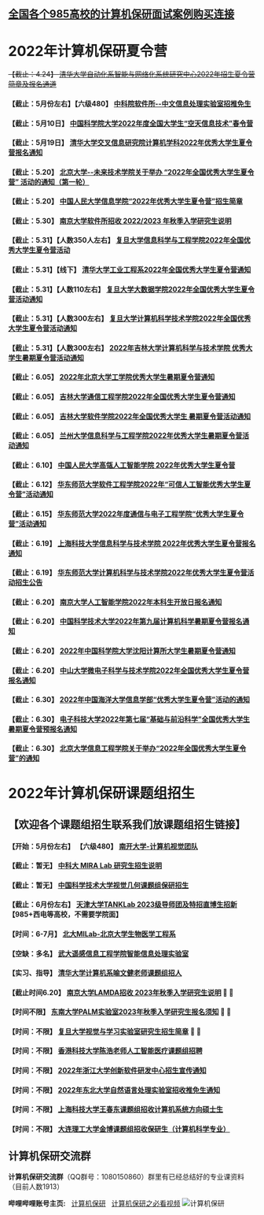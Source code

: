 ## [全国各个985高校的计算机保研面试案例购买连接](https://mianbaoduo.com/o/jsjby/work)

# 2022年计算机保研夏令营


~~【截止：4.24】 [清华大学自动化系智能与网络化系统研究中心2022年招生夏令营简章及报名通道](https://mp.weixin.qq.com/s/PIh-a1VIBqt7-BambzxkUA)~~

#### 【截止：5月份左右】【六级480】 [中科院软件所--中文信息处理实验室招推免生](http://www.icip.org.cn/zh/2022/04/11/recruit/)   

#### 【截止：5月10日】 [中国科学院大学2022年度全国大学生“空天信息技术”春令营](https://mp.weixin.qq.com/s/PY75jel1zZuMrF83sDQQag)   

#### 【截止：5月19日】 [清华大学交叉信息研究院计算机学科2022年优秀大学生夏令营报名通知](https://admission.iiis.tsinghua.edu.cn/2022/)   

#### 【截止：5.20】 [北京大学--未来技术学院关于举办 “2022年全国优秀大学生夏令营” 活动的通知（第一轮）](https://future.pku.edu.cn/xwyjz/xwzk/07b48713a6eb4cb4ac654fdf61031261.htm)   

#### 【截止：5.20】 [中国人民大学信息学院“2022年优秀大学生夏令营”招生简章](http://info.ruc.edu.cn/notice_convert_detail.php?id=2265)   

#### 【截止：5.30】 [南京大学软件所招收 2022/2023 年秋季入学研究生说明](https://cs.nju.edu.cn/ics/recruit/index.html)


#### 【截止：5.31】【人数350人左右】 [复旦大学信息科学与工程学院2022年全国优秀大学生夏令营活动](http://www.it.fudan.edu.cn/Data/View/4104)

#### 【截止：5.31】【线下】 [清华大学工业工程系2022年全国优秀大学生夏令营通知](https://mp.weixin.qq.com/s/TrTDLpXsunxDVWFqgqMTYw)

#### 【截止：5.31】【人数110左右】 [复旦大学大数据学院2022年全国优秀大学生夏令营活动通知](https://sds.fudan.edu.cn/bf/72/c17701a442226/page.htm)

#### 【截止：5.31】【人数300左右】 [复旦大学计算机科学技术学院2022年全国优秀大学生夏令营活动通知](https://cs.fudan.edu.cn/bf/99/c24257a442265/page.htm)

#### 【截止：5.31】【人数300左右】 [2022年吉林大学计算机科学与技术学院 优秀大学生暑期夏令营活动通知](http://ccst.jlu.edu.cn/info/1091/16122.htm)

#### 【截止：6.05】 [2022年北京大学工学院优秀大学生暑期夏令营通知](http://www.coe.pku.edu.cn/announcements/college/11445.html)
#### 【截止：6.05】 [吉林大学通信工程学院2022年全国优秀大学生夏令营通知](http://dce.jlu.edu.cn/info/1032/9031.htm)
#### 【截止：6.05】 [吉林大学软件学院2022年全国优秀大学生 暑期夏令营活动通知](http://csw.jlu.edu.cn/info/1156/5701.htm)
#### 【截止：6.05】 [兰州大学信息科学与工程学院2022年优秀大学生暑期夏令营活动通知]( http://xxxy.lzu.edu.cn/tongzhigonggao/2022/0509/195366.html)
#### 【截止：6.10】 [中国人民大学高瓴人工智能学院 2022年优秀大学生夏令营](http://ai.ruc.edu.cn/newslist/notice/20220507001.html)
#### 【截止：6.12】 [华东师范大学软件工程学院2022年“可信人工智能优秀大学生夏令营”活动通知](https://yjszs.ecnu.edu.cn/system/xlyxcwb_detail.aspxlyjbdwbh=2022051120179966143823)
#### 【截止：6.15】 [华东师范大学2022年度通信与电子工程学院“优秀大学生夏令营”活动通知](https://yjszs.ecnu.edu.cn/system/xlyxcwb_detail.asp?xlyjbdwbh=2022051820180355102724)
#### 【截止：6.19】 [上海科技大学信息科学与技术学院 2022年优秀大学生夏令营报名通知](https://sist.shanghaitech.edu.cn/2022/0509/c2863a540028/page.htm)

#### 【截止：6.19】 [华东师范大学计算机科学与技术学院2022年优秀大学生夏令营活动招生公告](https://yjszs.ecnu.edu.cn/system/xlyxcwb_detail.asp？xlyjbdwbh=2022051320132001150608)
#### 【截止：6.20】 [南京大学人工智能学院2022年本科生开放日报名通知](https://ai.nju.edu.cn/b1/64/c17810a569700/pagem.htm)
#### 【截止：6.20】 [中国科学技术大学2022年第九届计算机科学暑期夏令营报名通知](https://xly.ustc.edu.cn/news.php?newsid=888)
#### 【截止：6.20】 [2022年中国科学院大学沈阳计算所大学生暑期夏令营通知](http://yjs.sict.ac.cn/index.php?m=content&c=index&a=show&catid=52&id=191)
#### 【截止：6.20】 [中山大学微电子科学与技术学院2022年全国优秀大学生夏令营报名通知](https://mst.sysu.edu.cn/article/644)
#### 【截止：6.30】 [2022年中国海洋大学信息学部“优秀大学生夏令营”活动的通知](http://it.ouc.edu.cn/2022/0518/c21608a370713/page.htm)
#### 【截止：6.30】 [电子科技大学2022年第七届“基础与前沿科学”全国优秀大学生暑期夏令营预报名通知](https://www.iffs.uestc.edu.cn/info/1032/4765.htm)
#### 【截止：6.30】 [北京大学信息工程学院关于举办“2022年全国优秀大学生夏令营”的通知](https://www.ece.pku.edu.cn/info/1027/2451.htm)

# 2022年计算机保研课题组招生
## 【欢迎各个课题组招生联系我们放课题组招生链接】

#### 【开始：5月份左右】 【六级480】 [南开大学-计算机视觉团队](https://cv.nankai.edu.cn/)
#### 【截止：暂无】 [中科大 MIRA Lab 研究生招生说明](https://miralab.ai/admission/admission_2022/) 
#### 【截止：暂无】 [中国科学技术大学视觉几何课题组保研招生](http://staff.ustc.edu.cn/~xjchen99/)  
#### 【截止：6月份左右】 [天津大学TANKLab 2023级导师团及特招直博生招新](https://mp.weixin.qq.com/s?srcid=0328TrVBOLBU7UuOZhHctIdf&scene=23&sharer_sharetime=1648461969548&mid=2247485718&sharer_shareid=13a0869e2dfd7c9b03339911eb553922&sn=23bc73443c1c9673ce2301101963930b&idx=1&__biz=MzI5MTQwNTAwMg%3D%3D&chksm=ec1064b3db67eda590df3a9514b87316c28089d7aae5acf22c50ee8fbcc277dc13fdd1862eb2&mpshare=1#rd) 【985+西电等高校，不需要学院面】
#### 【时间：6-7月】 [北大MILab-北京大学生物医学工程系](https://wiki.milab.wiki/pages/viewpage.action?pageId=18972735)
#### 【空缺：多名】 [武大遥感信息工程学院智能信息处理实验室](http://iip.whu.edu.cn/recruitment.html)
#### 【实习、指导】 [清华大学计算机系喻文健老师课题组招人](http://muchong.com/t-8994659-1-authorid-2426351)
#### 【截止时间6.20】 [南京大学LAMDA招收 2023年秋季入学研究生说明](http://www.lamda.nju.edu.cn/recruit-2023/recruit-2023.html) :sparkling_heart: :sparkling_heart: 
#### 【时间不限】 [东南大学PALM实验室2023年秋季入学研究生报名须知](http://palm.seu.edu.cn/application.html) :sparkling_heart: :sparkling_heart: 
#### 【时间：不限】 [复旦大学视觉与学习实验室研究生招生简章](https://mp.weixin.qq.com/s/PU-mbsyzwtQ1B_-kwnSmwg) :sparkling_heart: :sparkling_heart: 
#### 【时间：不限】 [香港科技大学陈浩老师人工智能医疗课题组招聘](https://cse.hkust.edu.hk/~jhc/) 
#### 【时间：不限】 [2022年浙江大学创新软件研发中心招生宣传通知](http://eagle.zju.edu.cn/join/enrollment/) 
#### 【时间：不限】 [2022年东北大学自然语言处理实验室招收推免生通知](https://www.nlplab.com/)
#### 【时间：不限】 [ 上海科技大学王春东课题组招收计算机系统方向硕士生](https://toast-lab.gitee.io/)
#### 【时间：不限】 [大连理工大学金博课题组招收保研生（计算机科学专业）](http://gs1.dlut.edu.cn/Supervisor/Front/dsxx/new/Default.aspx?WebPageName=jinbo)
## 计算机保研交流群

**计算机保研交流群**（QQ群号：1080150860）群里有已经总结好的专业课资料（目前人数1913）

**哔哩哔哩账号主页:** &nbsp; [计算机保研](https://space.bilibili.com/258646084) &nbsp; [计算机保研之必看视频](https://www.bilibili.com/video/BV1er4y1t756?share_source=copy_web)
![计算机保研](https://github.com/jisuanjibaoyan2022/jsjby_2022/blob/main/bilibili.png)
